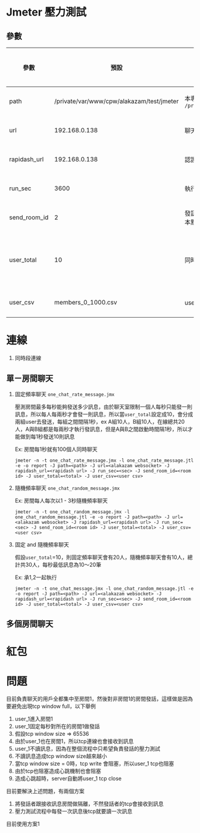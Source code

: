 # Jmeter 壓力測試



## 參數

| 參數         | 預設                                      | 說明                                                         | 適用壓測     |
| ------------ | ----------------------------------------- | ------------------------------------------------------------ | ------------ |
| path         | /private/var/www/cpw/alakazam/test/jmeter | 本專案目錄路徑，ex: `/private/var/www/cpw/alakazam/test/jmeter` | 全腳本       |
| url          | 192.168.0.138                             | 聊天室 web socket host                                       | 全腳本       |
| rapidash_url | 192.168.0.138                             | 認證中心url                                                  | 全腳本       |
| run_sec      | 3600                                      | 執行多久，單位是ms(毫秒)                                     | 全腳本       |
| send_room_id | 2                                         | 發訊息至某房間，請填房間id，請不要填1，腳本默認會使用這個房間 | 全腳本       |
| user_total   | 10                                        | 同時段發送多少訊息                                           | 單ㄧ房間聊天 |
| user_csv     | members_0_1000.csv                        | user uid等資料，csv檔需放在`data`目錄下                      | 全腳本       |

# 連線

1. 同時段連線



## 單ㄧ房間聊天

1. 固定頻率聊天  `one_chat_rate_message.jmx`

   壓測房間最多每秒能夠發送多少訊息，由於聊天室限制一個人每秒只能發一則訊息，所以每人每兩秒才會發一則訊息，所以當`user_total`設定成10，會分成兩組user去發送，每組之間間隔1秒，ex A組10人，B組10人，在線總共20人，A與B組都是每兩秒才執行發訊息，但是A與B之間啟動時間隔1秒，所以才能做到每1秒發送10則訊息

   

   Ex: 房間每1秒就有100個人同時聊天

   

   `jmeter -n -t one_chat_rate_message.jmx -l one_chat_rate_message.jtl -e -o report -J path=<path> -J url=<alakazam websocket> -J rapidash_url=<rapidash url> -J run_sec=<sec> -J send_room_id=<room id> -J user_total=<total> -J user_csv=<user csv>`

   

2. 隨機頻率聊天 `one_chat_random_message.jmx`

   Ex: 房間每人每次以1 - 3秒隨機頻率聊天

   

   `jmeter -n -t one_chat_random_message.jmx -l one_chat_random_message.jtl -e -o report -J path=<path> -J url=<alakazam websocket> -J rapidash_url=<rapidash url> -J run_sec=<sec> -J send_room_id=<room id> -J user_total=<total> -J user_csv=<user csv>`

   

3. 固定 and 隨機頻率聊天

   假設`user_total`=10，則固定頻率聊天會有20人，隨機頻率聊天會有10人，總計共30人，每秒最低訊息為10～20筆

   

   Ex: 承1,2一起執行

   

   `jmeter -n -t one_chat_message.jmx -l one_chat_random_message.jtl -e -o report -J path=<path> -J url=<alakazam websocket> -J rapidash_url=<rapidash url> -J run_sec=<sec> -J send_room_id=<room id> -J user_total=<total> -J user_csv=<user csv>`

## 多個房間聊天



# 紅包

# 問題

目前負責聊天的用戶全都集中至房間1，然後對非房間1的房間發話，這樣做是因為要避免出現tcp window full，以下舉例

1. user_1進入房間1
2. user_1固定每秒對所在的房間1做發話
3. 假設tcp window size => 65536
4. 由於user_1也在房間1，所以tcp連線也會接收到訊息
5. user_1不讀訊息，因為在整個流程中只希望負責發話的壓力測試
6. 不讀訊息造成tcp window size越來越小
7. 當tcp window size = 0時，tcp write 會阻塞，所以user_1 tcp也阻塞
8. 由於tcp也阻塞造成心跳機制也會阻塞
9. 造成心跳超時，server自動將user_1 tcp close

目前要解決上述問題，有兩個方案

1. 將發話者跟接收訊息房間做隔離，不然發話者的tcp會接收到訊息
2. 壓力測試流程中每發一次訊息後tcp就要讀一次訊息

目前使用方案1